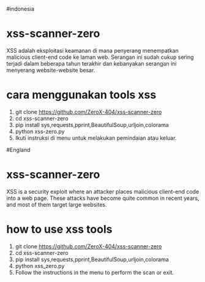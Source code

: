 #indonesia
# xss-scanner-zero
XSS adalah eksploitasi keamanan di mana penyerang menempatkan malicious client-end code ke laman web. Serangan ini sudah cukup sering terjadi dalam beberapa tahun terakhir dan kebanyakan serangan ini menyerang website-website besar.  

# cara menggunakan tools xss
1. git clone https://github.com/ZeroX-404/xss-scanner-zero
2. cd xss-scanner-zero
3. pip install sys,requests,pprint,BeautifulSoup,urljoin,colorama
4. python xss-zero.py
5. Ikuti instruksi di menu untuk melakukan pemindaian atau keluar.

#England
# xss-scanner-zero
XSS is a security exploit where an attacker places malicious client-end code into a web page. These attacks have become quite common in recent years, and most of them target large websites.

# how to use xss tools
1. git clone https://github.com/ZeroX-404/xss-scanner-zero
2. cd xss-scanner-zero
3. pip install sys,requests,pprint,BeautifulSoup,urljoin,colorama
4. python xss_zero.py
5. Follow the instructions in the menu to perform the scan or exit.
